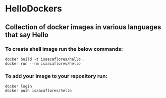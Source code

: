 # HelloDockers
Collection of docker images in various languages that say Hello
---

### To create shell image run the below commands:
```
docker build -t isaacaflores/hello .
docker run --rm isaacaflores/hello
```

### To add your image to your repository run:
```
docker login
docker push isaacaflores/hello
```

